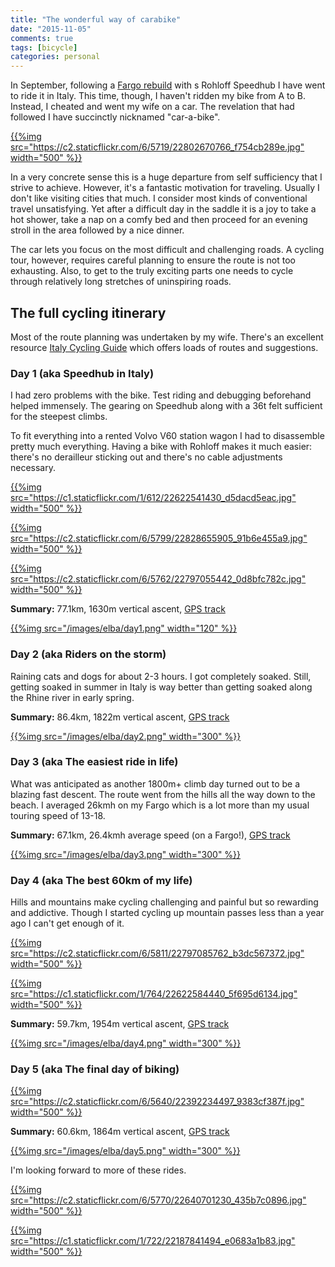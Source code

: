 ```yaml
---
title: "The wonderful way of carabike"
date: "2015-11-05"
comments: true
tags: [bicycle]
categories: personal
---
```


In September, following a [Fargo rebuild](/blog/2015/09/03/salsa-fargo-rohloff/) with s Rohloff Speedhub I have went to ride it in Italy. This time, though, I haven't ridden my bike from A to B. Instead, I cheated and went my wife on a car. The revelation that had followed I have succinctly nicknamed "car-a-bike".

[{{%img src="https://c2.staticflickr.com/6/5719/22802670766_f754cb289e.jpg" width="500" %}}](https://www.flickr.com/photos/tentaclephotos/22802670766)

<!--more-->

In a very concrete sense this is a huge departure from self sufficiency that I strive to achieve. However, it's a fantastic motivation for traveling. Usually I don't like visiting cities that much. I consider most kinds of conventional travel unsatisfying. Yet after a difficult day in the saddle it is a joy to take a hot shower, take a nap on a comfy bed and then proceed for an evening stroll in the area followed by a nice dinner.

The car lets you focus on the most difficult and challenging roads. A cycling tour, however, requires careful planning to ensure the route is not too exhausting. Also, to get to the truly exciting parts one needs to cycle through relatively long stretches of uninspiring roads.

## The full cycling itinerary

Most of the route planning was undertaken by my wife. There's an excellent resource [Italy Cycling Guide](http://italy-cycling-guide.info/) which offers loads of routes and suggestions.

### Day 1 (aka Speedhub in Italy)

I had zero problems with the bike. Test riding and debugging beforehand helped immensely. The gearing on Speedhub along with a 36t felt sufficient for the steepest climbs.

To fit everything into a rented Volvo V60 station wagon I had to disassemble pretty much everything. Having a bike with Rohloff makes it much easier: there's no derailleur sticking out and there's no cable adjustments necessary.

[{{%img src="https://c1.staticflickr.com/1/612/22622541430_d5dacd5eac.jpg" width="500" %}}](https://www.flickr.com/photos/tentaclephotos/22622541430)

[{{%img src="https://c2.staticflickr.com/6/5799/22828655905_91b6e455a9.jpg" width="500" %}}](https://www.flickr.com/photos/tentaclephotos/22828655905)

[{{%img src="https://c2.staticflickr.com/6/5762/22797055442_0d8bfc782c.jpg" width="500" %}}](https://www.flickr.com/photos/tentaclephotos/22797055442)

**Summary:** 77.1km, 1630m vertical ascent, [GPS track](https://www.strava.com/activities/390769207)

[{{%img src="/images/elba/day1.png" width="120" %}}](/images/elba/day1.png)

### Day 2 (aka Riders on the storm)

Raining cats and dogs for about 2-3 hours. I got completely soaked. Still, getting soaked in summer in Italy is way better than getting soaked along the Rhine river in early spring.

**Summary:** 86.4km, 1822m vertical ascent, [GPS track](https://www.strava.com/activities/391527939)

[{{%img src="/images/elba/day2.png" width="300" %}}](/images/elba/day2.png)

### Day 3 (aka The easiest ride in life)

What was anticipated as another 1800m+ climb day turned out to be a blazing fast descent. The route went from the hills all the way down to the beach. I averaged 26kmh on my Fargo which is a lot more than my usual touring speed of 13-18.

**Summary:** 67.1km, 26.4kmh average speed (on a Fargo!), [GPS track](https://www.strava.com/activities/392113290)

[{{%img src="/images/elba/day3.png" width="300" %}}](/images/elba/day3.png)

### Day 4 (aka The best 60km of my life)

Hills and mountains make cycling challenging and painful but so rewarding and addictive. Though I started cycling up mountain passes less than a year ago I can't get enough of it.

[{{%img src="https://c2.staticflickr.com/6/5811/22797085762_b3dc567372.jpg" width="500" %}}](https://www.flickr.com/photos/tentaclephotos/22797085762)

[{{%img src="https://c1.staticflickr.com/1/764/22622584440_5f695d6134.jpg" width="500" %}}](https://www.flickr.com/photos/tentaclephotos/22622584440)

**Summary:** 59.7km, 1954m vertical ascent, [GPS track](https://www.strava.com/activities/392828417)

[{{%img src="/images/elba/day4.png" width="300" %}}](/images/elba/day4.png)

### Day 5 (aka The final day of biking)

[{{%img src="https://c2.staticflickr.com/6/5640/22392234497_9383cf387f.jpg" width="500" %}}](https://www.flickr.com/photos/tentaclephotos/22392234497)

**Summary:** 60.6km, 1864m vertical ascent, [GPS track](https://www.strava.com/activities/393913583)

[{{%img src="/images/elba/day5.png" width="300" %}}](/images/elba/day5.png)

I'm looking forward to more of these rides.

[{{%img src="https://c2.staticflickr.com/6/5770/22640701230_435b7c0896.jpg" width="500" %}}](https://www.flickr.com/photos/tentaclephotos/22640701230)

[{{%img src="https://c1.staticflickr.com/1/722/22187841494_e0683a1b83.jpg" width="500" %}}](https://www.flickr.com/photos/tentaclephotos/22187841494)